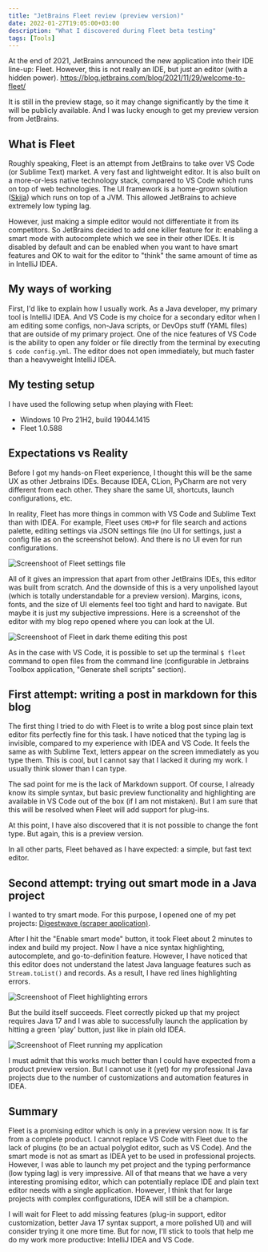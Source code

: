 ```yaml
---
title: "JetBrains Fleet review (preview version)"
date: 2022-01-27T19:05:00+03:00
description: "What I discovered during Fleet beta testing"
tags: [Tools]
---
```


At the end of 2021, JetBrains announced the new application into their IDE line-up: Fleet.
However, this is not really an IDE, but just an editor (with a hidden power).
https://blog.jetbrains.com/blog/2021/11/29/welcome-to-fleet/

It is still in the preview stage, so it may change significantly by the time it will be publicly available.
And I was lucky enough to get my preview version from JetBrains.

## What is Fleet

Roughly speaking, Fleet is an attempt from JetBrains to take over VS Code (or Sublime Text) market. A very fast and lightweight editor.
It is also built on a more-or-less native technology stack, compared to VS Code which runs on top of web technologies.
The UI framework is a home-grown solution ([Skija](https://github.com/JetBrains/skija)) which runs on top of a JVM.
This allowed JetBrains to achieve extremely low typing lag.

However, just making a simple editor would not differentiate it from its competitors.
So JetBrains decided to add one killer feature for it: enabling a smart mode with autocomplete which we see in their other IDEs.
It is disabled by default and can be enabled when you want to have smart features and OK to wait for the editor to "think" the same amount of time as in IntelliJ IDEA.

## My ways of working

First, I'd like to explain how I usually work. As a Java developer, my primary tool is IntelliJ IDEA.
And VS Code is my choice for a secondary editor when I am editing some configs, non-Java scripts, or DevOps stuff (YAML files) that are outside of my primary project.
One of the nice features of VS Code is the ability to open any folder or file directly from the terminal by executing `$ code config.yml`. The editor does not open immediately, but much faster than a heavyweight IntelliJ IDEA.

## My testing setup

I have used the following setup when playing with Fleet:

* Windows 10 Pro 21H2, build 19044.1415
* Fleet 1.0.588

## Expectations vs Reality

Before I got my hands-on Fleet experience, I thought this will be the same UX as other Jetbrains IDEs. Because IDEA, CLion, PyCharm are not very different from each other. They share the same UI, shortcuts, launch configurations, etc.

In reality, Fleet has more things in common with VS Code and Sublime Text than with IDEA. For example, Fleet uses `CMD+P` for file search and actions palette, editing settings via JSON settings file (no UI for settings, just a config file as on the screenshot below). And there is no UI even for run configurations.

![Screenshoot of Fleet settings file](/fleet_settings.png "Screenshoot of Fleet settings file")

All of it gives an impression that apart from other JetBrains IDEs, this editor was built from scratch. And the downside of this is a very unpolished layout (which is totally understandable for a preview version). Margins, icons, fonts, and the size of UI elements feel too tight and hard to navigate. But maybe it is just my subjective impressions. Here is a screenshot of the editor with my blog repo opened where you can look at the UI.

![Screenshoot of Fleet in dark theme editing this post](/fleet_ui.png "Screenshoot of Fleet in dark theme editing this post")

As in the case with VS Code, it is possible to set up the terminal `$ fleet` command to open files from the command line (configurable in Jetbrains Toolbox application, "Generate shell scripts" section).

## First attempt: writing a post in markdown for this blog

The first thing I tried to do with Fleet is to write a blog post since plain text editor fits perfectly fine for this task. I have noticed that the typing lag is invisible, compared to my experience with IDEA and VS Code. It feels the same as with Sublime Text, letters appear on the screen immediately as you type them.
This is cool, but I cannot say that I lacked it during my work. I usually think slower than I can type.

The sad point for me is the lack of Markdown support. Of course, I already know its simple syntax, but basic preview functionality and highlighting are available in VS Code out of the box (if I am not mistaken).
But I am sure that this will be resolved when Fleet will add support for plug-ins.

At this point, I have also discovered that it is not possible to change the font type. But again, this is a preview version.

In all other parts, Fleet behaved as I have expected: a simple, but fast text editor.

## Second attempt: trying out smart mode in a Java project

I wanted to try smart mode. For this purpose, I opened one of my pet projects: [Digestwave (scraper application)](https://github.com/ruslanlesko/digestwave/tree/main/scraper).

After I hit the "Enable smart mode" button, it took Fleet about 2 minutes to index and build my project. Now I have a nice syntax highlighting, autocomplete, and go-to-definition feature. However, I have noticed that this editor does not understand the latest Java language features such as `Stream.toList()` and records. As a result, I have red lines highlighting errors.

![Screenshoot of Fleet highlighting errors](/fleet_smart_mode_fails.png "Screenshoot of Fleet highlighting errors")

But the build itself succeeds. Fleet correctly picked up that my project requires Java 17 and I was able to successfully launch the application by hitting a green 'play' button, just like in plain old IDEA.

![Screenshoot of Fleet running my application](/fleet_run.png "Screenshoot of Fleet running my application")

I must admit that this works much better than I could have expected from a product preview version. But I cannot use it (yet) for my professional Java projects due to the number of customizations and automation features in IDEA.

## Summary

Fleet is a promising editor which is only in a preview version now. It is far from a complete product. I cannot replace VS Code with Fleet due to the lack of plugins (to be an actual polyglot editor, such as VS Code). And the smart mode is not as smart as IDEA yet to be used in professional projects. However, I was able to launch my pet project and the typing performance (low typing lag) is very impressive.
All of that means that we have a very interesting promising editor, which can potentially replace IDE and plain text editor needs with a single application. However, I think that for large projects with complex configurations, IDEA will still be a champion.

I will wait for Fleet to add missing features (plug-in support, editor customization, better Java 17 syntax support, a more polished UI) and will consider trying it one more time. But for now, I'll stick to tools that help me do my work more productive: IntelliJ IDEA and VS Code.